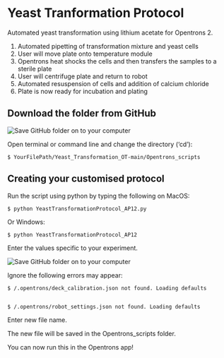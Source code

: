 # Yeast Tranformation Protocol
Automated yeast transformation using lithium acetate for Opentrons 2.
1) Automated pipetting of transformation mixture and yeast cells
2) User will move plate onto temperature module
3) Opentrons heat shocks the cells and then transfers the samples to a sterile plate
4) User will centrifuge plate and return to robot
5) Automated resuspension of cells and addition of calcium chloride
6) Plate is now ready for incubation and plating

Download the folder from GitHub
-------------------

![Save GitHub folder on to your computer](https://i.postimg.cc/1t8HdhjY/Screenshot-2020-12-14-at-15-56-09.png)

Open terminal or command line and change the directory (‘cd’):

	$ YourFilePath/Yeast_Transformation_OT-main/Opentrons_scripts
 
Creating your customised protocol
-------------------

Run the script using python by typing the following on MacOS:

	$ python YeastTransformationProtocol_AP12.py
	
Or Windows:
  
	$ python YeastTransformationProtocol_AP12


Enter the values specific to your experiment.

![Save GitHub folder on to your computer](https://i.postimg.cc/cLFZ72tb/Screenshot-2020-12-14-at-16-23-20.png)

Ignore the following errors may appear:
  
	$ /.opentrons/deck_calibration.json not found. Loading defaults


	$ /.opentrons/robot_settings.json not found. Loading defaults


Enter new file name. 

The new file will be saved in the Opentrons_scripts folder.

You can now run this in the Opentrons app!





